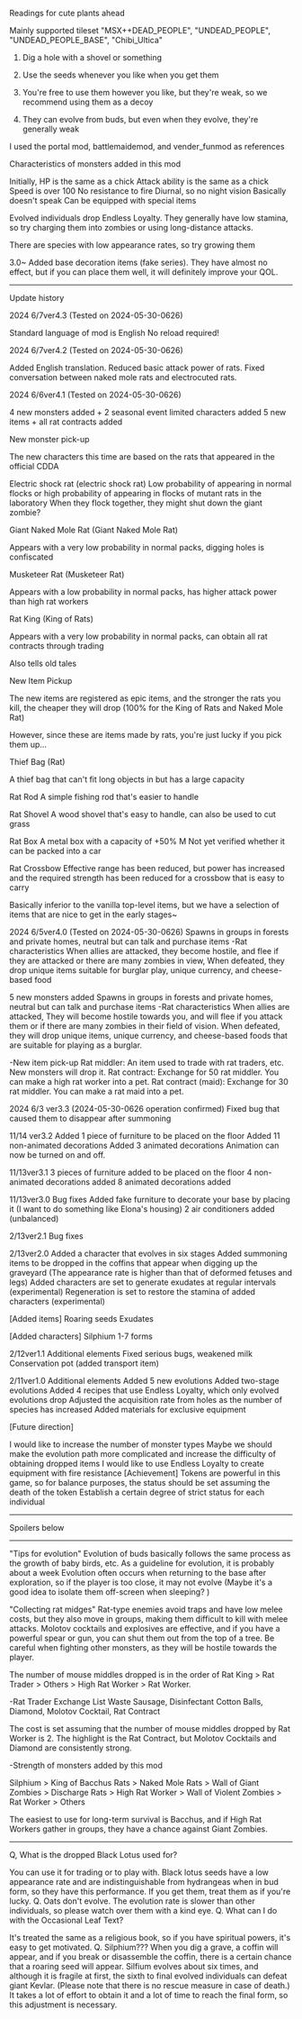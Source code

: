 Readings for cute plants ahead

Mainly supported tileset
"MSX++DEAD_PEOPLE", "UNDEAD_PEOPLE", "UNDEAD_PEOPLE_BASE", "Chibi_Ultica"

1. Dig a hole with a shovel or something

2. Use the seeds whenever you like when you get them

3. You're free to use them however you like, but they're weak, so we recommend using them as a decoy

4. They can evolve from buds, but even when they evolve, they're generally weak

I used the portal mod, battlemaidemod, and vender_funmod as references

Characteristics of monsters added in this mod

Initially, HP is the same as a chick
Attack ability is the same as a chick
Speed ​​is over 100
No resistance to fire
Diurnal, so no night vision
Basically doesn't speak
Can be equipped with special items

Evolved individuals drop Endless Loyalty. They generally have low stamina, so try charging them into zombies or using long-distance attacks.

There are species with low appearance rates, so try growing them

3.0~ Added base decoration items (fake series).
They have almost no effect, but if you can place them well, it will definitely improve your QOL.

--------------------------------------------------------------------------------------------------------------------------------------------

Update history

2024 6/7ver4.3 (Tested on 2024-05-30-0626)

Standard language of mod is English
No reload required!

2024 6/7ver4.2 (Tested on 2024-05-30-0626)

Added English translation. Reduced basic attack power of rats.
Fixed conversation between naked mole rats and electrocuted rats.

2024 6/6ver4.1 (Tested on 2024-05-30-0626)

4 new monsters added + 2 seasonal event limited characters added
5 new items + all rat contracts added

New monster pick-up

The new characters this time are based on the rats that appeared in the official CDDA

Electric shock rat (electric shock rat)
Low probability of appearing in normal flocks or high probability of appearing in flocks of mutant rats in the laboratory
When they flock together, they might shut down the giant zombie?

Giant Naked Mole Rat (Giant Naked Mole Rat)

Appears with a very low probability in normal packs, digging holes is confiscated

Musketeer Rat (Musketeer Rat)

Appears with a low probability in normal packs, has higher attack power than high rat workers

Rat King (King of Rats)

Appears with a very low probability in normal packs, can obtain all rat contracts through trading

Also tells old tales

New Item Pickup

The new items are registered as epic items, and the stronger the rats you kill, the cheaper they will drop (100% for the King of Rats and Naked Mole Rat)

However, since these are items made by rats, you're just lucky if you pick them up...

Thief Bag (Rat)

A thief bag that can't fit long objects in but has a large capacity

Rat Rod
A simple fishing rod that's easier to handle

Rat Shovel
A wood shovel that's easy to handle, can also be used to cut grass

Rat Box
A metal box with a capacity of +50% M Not yet verified whether it can be packed into a car

Rat Crossbow
Effective range has been reduced, but power has increased and the required strength has been reduced for a crossbow that is easy to carry

Basically inferior to the vanilla top-level items, but we have a selection of items that are nice to get in the early stages~

2024 6/5ver4.0 (Tested on 2024-05-30-0626)
Spawns in groups in forests and private homes, neutral but can talk and purchase items
-Rat characteristics
When allies are attacked, they become hostile, and flee if they are attacked or there are many zombies in view,
When defeated, they drop unique items suitable for burglar play, unique currency, and cheese-based food

5 new monsters added
Spawns in groups in forests and private homes, neutral but can talk and purchase items
-Rat characteristics
When allies are attacked, They will become hostile towards you, and will flee if you attack them or if there are many zombies in their field of vision.
When defeated, they will drop unique items, unique currency, and cheese-based foods that are suitable for playing as a burglar.

-New item pick-up
Rat middler: An item used to trade with rat traders, etc. New monsters will drop it.
Rat contract: Exchange for 50 rat middler. You can make a high rat worker into a pet.
Rat contract (maid): Exchange for 30 rat middler. You can make a rat maid into a pet.

2024 6/3 ver3.3 (2024-05-30-0626 operation confirmed)
Fixed bug that caused them to disappear after summoning

11/14 ver3.2
Added 1 piece of furniture to be placed on the floor
Added 11 non-animated decorations
Added 3 animated decorations
Animation can now be turned on and off.

11/13ver3.1
3 pieces of furniture added to be placed on the floor
4 non-animated decorations added
8 animated decorations added

11/13ver3.0
Bug fixes
Added fake furniture to decorate your base by placing it (I want to do something like Elona's housing)
2 air conditioners added (unbalanced)

2/13ver2.1
Bug fixes

2/13ver2.0
Added a character that evolves in six stages
Added summoning items to be dropped in the coffins that appear when digging up the graveyard
(The appearance rate is higher than that of deformed fetuses and legs)
Added characters are set to generate exudates at regular intervals (experimental)
Regeneration is set to restore the stamina of added characters (experimental)

[Added items]
Roaring seeds
Exudates

[Added characters]
Silphium 1-7 forms

2/12ver1.1 Additional elements
Fixed serious bugs, weakened milk
Conservation pot (added transport item)

2/11ver1.0 Additional elements
Added 5 new evolutions
Added two-stage evolutions
Added 4 recipes that use Endless Loyalty, which only evolved evolutions drop
Adjusted the acquisition rate from holes as the number of species has increased
Added materials for exclusive equipment

[Future direction]

I would like to increase the number of monster types
Maybe we should make the evolution path more complicated and increase the difficulty of obtaining dropped items
I would like to use Endless Loyalty to create equipment with fire resistance [Achievement]
Tokens are powerful in this game, so for balance purposes, the status should be set assuming the death of the token
Establish a certain degree of strict status for each individual

--------------------------------------------------------------------------------------------------------------------------------------------

Spoilers below

-----------------------------------------------------------------------------------------------------------------------------

"Tips for evolution"
Evolution of buds basically follows the same process as the growth of baby birds, etc.
As a guideline for evolution, it is probably about a week
Evolution often occurs when returning to the base after exploration, so if the player is too close, it may not evolve
(Maybe it's a good idea to isolate them off-screen when sleeping? )

"Collecting rat midges"
Rat-type enemies avoid traps and have low melee costs, but they also move in groups, making them difficult to kill with melee attacks. Molotov cocktails and explosives are effective, and if you have a powerful spear or gun, you can shut them out from the top of a tree.
Be careful when fighting other monsters, as they will be hostile towards the player.

The number of mouse middles dropped is in the order of Rat King > Rat Trader > Others > High Rat Worker > Rat Worker.

-Rat Trader Exchange List
Waste Sausage, Disinfectant Cotton Balls, Diamond, Molotov Cocktail, Rat Contract

The cost is set assuming that the number of mouse middles dropped by Rat Worker is 2. The highlight is the Rat Contract, but Molotov Cocktails and Diamond are consistently strong.

-Strength of monsters added by this mod

Silphium > King of Bacchus Rats > Naked Mole Rats > Wall of Giant Zombies > Discharge Rats > High Rat Worker > Wall of Violent Zombies > Rat Worker > Others

The easiest to use for long-term survival is Bacchus, and if High Rat Workers gather in groups, they have a chance against Giant Zombies.

--------------------------------------------------------------------------------------------------------------------------------------------

Q, What is the dropped Black Lotus used for?

You can use it for trading or to play with.
Black lotus seeds have a low appearance rate and are indistinguishable from hydrangeas when in bud form, so they have this performance.
If you get them, treat them as if you're lucky.
Q. Oats don't evolve.
The evolution rate is slower than other individuals, so please watch over them with a kind eye.
Q. What can I do with the Occasional Leaf Text?

It's treated the same as a religious book, so if you have spiritual powers, it's easy to get motivated.
Q. Silphium???
When you dig a grave, a coffin will appear, and if you break or disassemble the coffin, there is a certain chance that a roaring seed will appear.
Silfium evolves about six times, and although it is fragile at first, the sixth to final evolved individuals can defeat giant Kevlar.
(Please note that there is no rescue measure in case of death.)
It takes a lot of effort to obtain it and a lot of time to reach the final form, so this adjustment is necessary.
